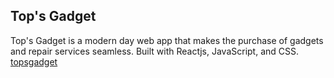 ## Top's Gadget
Top's Gadget is a modern day web app that makes the purchase of gadgets and repair services seamless. Built with Reactjs, JavaScript, and CSS. [topsgadget](https://topsgadget.netlify.app/)

